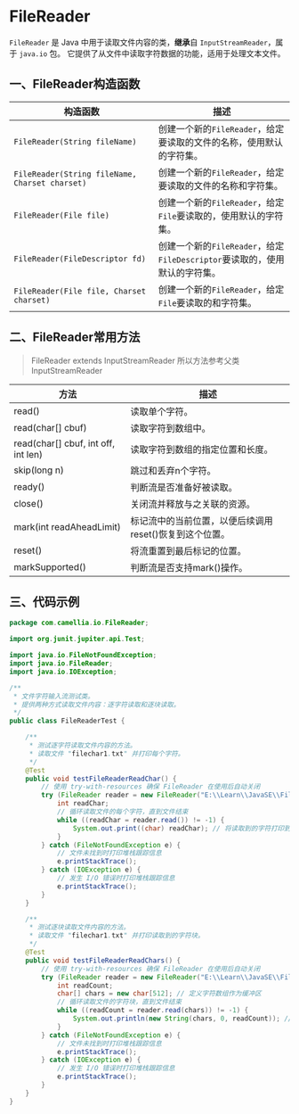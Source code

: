 # FileReader

`FileReader` 是 Java 中用于读取文件内容的类，**继承**自 `InputStreamReader`，属于 `java.io` 包。
它提供了从文件中读取字符数据的功能，适用于处理文本文件。

## 一、FileReader构造函数

| 构造函数                                           | 描述                                                  |
|------------------------------------------------|-----------------------------------------------------|
| `FileReader(String fileName)`                  | 创建一个新的`FileReader`，给定要读取的文件的名称，使用默认的字符集。            |
| `FileReader(String fileName, Charset charset)` | 创建一个新的`FileReader`，给定要读取的文件的名称和字符集。                 |
| `FileReader(File file)`                        | 创建一个新的`FileReader`，给定`File`要读取的，使用默认的字符集。           |
| `FileReader(FileDescriptor fd)`                | 创建一个新的`FileReader`，给定`FileDescriptor`要读取的，使用默认的字符集。 |
| `FileReader(File file, Charset charset)`       | 创建一个新的`FileReader`，给定`File`要读取的和字符集。                |

## 二、FileReader常用方法

> FileReader extends InputStreamReader
> 所以方法参考父类InputStreamReader

| 方法                                  | 描述                              |
|-------------------------------------|---------------------------------|
| read()                              | 读取单个字符。                         |
| read(char[] cbuf)                   | 读取字符到数组中。                       |
| read(char[] cbuf, int off, int len) | 读取字符到数组的指定位置和长度。                |
| skip(long n)                        | 跳过和丢弃n个字符。                      |
| ready()                             | 判断流是否准备好被读取。                    |
| close()                             | 关闭流并释放与之关联的资源。                  |
| mark(int readAheadLimit)            | 标记流中的当前位置，以便后续调用reset()恢复到这个位置。 |
| reset()                             | 将流重置到最后标记的位置。                   |
| markSupported()                     | 判断流是否支持mark()操作。                |


## 三、代码示例

```java
package com.camellia.io.FileReader;

import org.junit.jupiter.api.Test;

import java.io.FileNotFoundException;
import java.io.FileReader;
import java.io.IOException;

/**
 * 文件字符输入流测试类。
 * 提供两种方式读取文件内容：逐字符读取和逐块读取。
 */
public class FileReaderTest {

    /**
     * 测试逐字符读取文件内容的方法。
     * 读取文件 "filechar1.txt" 并打印每个字符。
     */
    @Test
    public void testFileReaderReadChar() {
        // 使用 try-with-resources 确保 FileReader 在使用后自动关闭
        try (FileReader reader = new FileReader("E:\\Learn\\JavaSE\\File\\filechar1.txt")) {
            int readChar;
            // 循环读取文件的每个字符，直到文件结束
            while ((readChar = reader.read()) != -1) {
                System.out.print((char) readChar); // 将读取到的字符打印到控制台
            }
        } catch (FileNotFoundException e) {
            // 文件未找到时打印堆栈跟踪信息
            e.printStackTrace();
        } catch (IOException e) {
            // 发生 I/O 错误时打印堆栈跟踪信息
            e.printStackTrace();
        }
    }

    /**
     * 测试逐块读取文件内容的方法。
     * 读取文件 "filechar1.txt" 并打印读取到的字符块。
     */
    @Test
    public void testFileReaderReadChars() {
        // 使用 try-with-resources 确保 FileReader 在使用后自动关闭
        try (FileReader reader = new FileReader("E:\\Learn\\JavaSE\\File\\filechar1.txt")) {
            int readCount;
            char[] chars = new char[512]; // 定义字符数组作为缓冲区
            // 循环读取文件的字符块，直到文件结束
            while ((readCount = reader.read(chars)) != -1) {
                System.out.println(new String(chars, 0, readCount)); // 将读取到的字符块转换为字符串并打印
            }
        } catch (FileNotFoundException e) {
            // 文件未找到时打印堆栈跟踪信息
            e.printStackTrace();
        } catch (IOException e) {
            // 发生 I/O 错误时打印堆栈跟踪信息
            e.printStackTrace();
        }
    }
}

```


